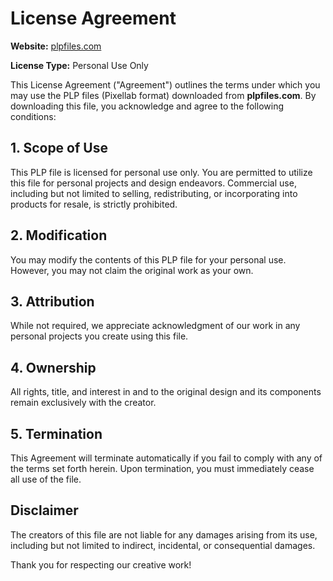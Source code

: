 # License Agreement

**Website:** [plpfiles.com](https://plpfiles.com)

**License Type:** Personal Use Only

This License Agreement ("Agreement") outlines the terms under which you may use the PLP files (Pixellab format) downloaded from **plpfiles.com**. By downloading this file, you acknowledge and agree to the following conditions:

## 1. Scope of Use
This PLP file is licensed for personal use only. You are permitted to utilize this file for personal projects and design endeavors. Commercial use, including but not limited to selling, redistributing, or incorporating into products for resale, is strictly prohibited.

## 2. Modification
You may modify the contents of this PLP file for your personal use. However, you may not claim the original work as your own.

## 3. Attribution
While not required, we appreciate acknowledgment of our work in any personal projects you create using this file.

## 4. Ownership
All rights, title, and interest in and to the original design and its components remain exclusively with the creator.

## 5. Termination
This Agreement will terminate automatically if you fail to comply with any of the terms set forth herein. Upon termination, you must immediately cease all use of the file.

## Disclaimer
The creators of this file are not liable for any damages arising from its use, including but not limited to indirect, incidental, or consequential damages.

Thank you for respecting our creative work!
